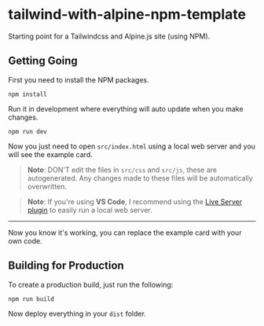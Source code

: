 # tailwind-with-alpine-npm-template

Starting point for a Tailwindcss and Alpine.js site (using NPM).

## Getting Going

First you need to install the NPM packages.

```shell
npm install
```

Run it in development where everything will auto update when you make changes.

```shell
npm run dev
```

Now you just need to open `src/index.html` using a local web server and you will see the example card.

> **Note**: DON'T edit the files in `src/css` and `src/js`, these are autogenerated. Any changes made to these files will be automatically overwritten.

> **Note**: If you're using **VS Code**, I recommend using the [Live Server plugin](https://marketplace.visualstudio.com/items?itemName=ritwickdey.LiveServer) to easily run a local web server.

---

Now you know it's working, you can replace the example card with your own code.

## Building for Production

To create a production build, just run the following:

```shell
npm run build
```

Now deploy everything in your `dist` folder.

